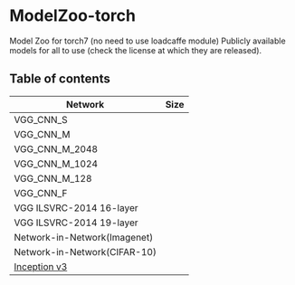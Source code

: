 # ModelZoo-torch
Model Zoo for torch7 (no need to use loadcaffe module)
Publicly available models for all to use (check the license at which they are released).


## Table of contents

| Network | Size |
|---------|------|
| VGG_CNN_S |   |
| VGG_CNN_M |   |
| VGG_CNN_M_2048 |   |
| VGG_CNN_M_1024 |   |
| VGG_CNN_M_128 |   |
| VGG_CNN_F |   |
| VGG ILSVRC-2014 16-layer |   |
| VGG ILSVRC-2014 19-layer |   |
| Network-in-Network(Imagenet) |   | 
| Network-in-Network(CIFAR-10) |   |
| [Inception v3](https://github.com/Moodstocks/inception-v3.torch) |  |

